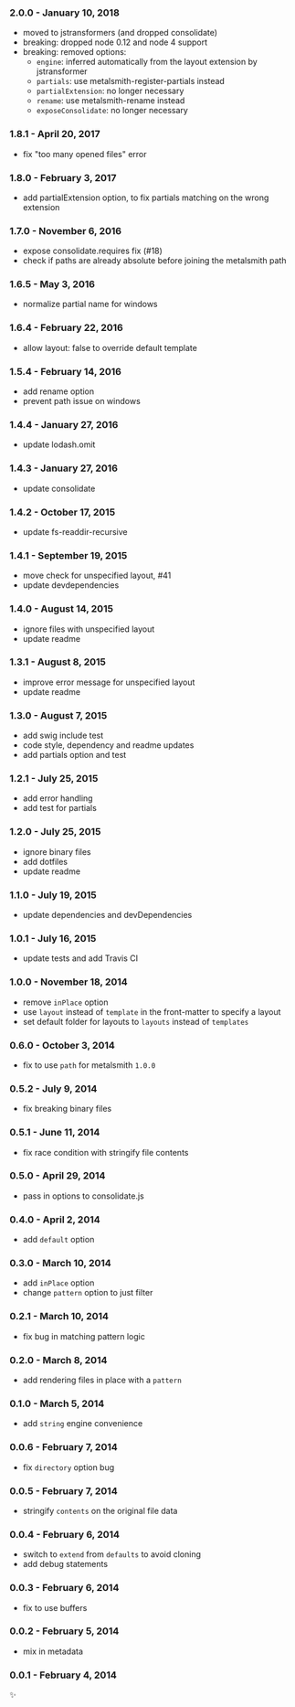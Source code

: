 ### 2.0.0 - January 10, 2018
* moved to jstransformers (and dropped consolidate)
* breaking: dropped node 0.12 and node 4 support
* breaking: removed options:
  * `engine`: inferred automatically from the layout extension by jstransformer
  * `partials`: use metalsmith-register-partials instead
  * `partialExtension`: no longer necessary
  * `rename`: use metalsmith-rename instead
  * `exposeConsolidate`: no longer necessary

### 1.8.1 - April 20, 2017
* fix "too many opened files" error

### 1.8.0 - February 3, 2017
* add partialExtension option, to fix partials matching on the wrong extension

### 1.7.0 - November 6, 2016
* expose consolidate.requires fix (#18)
* check if paths are already absolute before joining the metalsmith path

### 1.6.5 - May 3, 2016
* normalize partial name for windows

### 1.6.4 - February 22, 2016
* allow layout: false to override default template

### 1.5.4 - February 14, 2016
* add rename option
* prevent path issue on windows

### 1.4.4 - January 27, 2016
* update lodash.omit

### 1.4.3 - January 27, 2016
* update consolidate

### 1.4.2 - October 17, 2015
* update fs-readdir-recursive

### 1.4.1 - September 19, 2015
* move check for unspecified layout, #41
* update devdependencies

### 1.4.0 - August 14, 2015
* ignore files with unspecified layout
* update readme

### 1.3.1 - August 8, 2015
* improve error message for unspecified layout
* update readme

### 1.3.0 - August 7, 2015
* add swig include test
* code style, dependency and readme updates
* add partials option and test

### 1.2.1 - July 25, 2015
* add error handling
* add test for partials

### 1.2.0 - July 25, 2015
* ignore binary files
* add dotfiles
* update readme

### 1.1.0 - July 19, 2015
* update dependencies and devDependencies

### 1.0.1 - July 16, 2015
* update tests and add Travis CI

### 1.0.0 - November 18, 2014
* remove `inPlace` option
* use `layout` instead of `template` in the front-matter to specify a layout
* set default folder for layouts to `layouts` instead of `templates`

### 0.6.0 - October 3, 2014
* fix to use `path` for metalsmith `1.0.0`

### 0.5.2 - July 9, 2014
* fix breaking binary files

### 0.5.1 - June 11, 2014
* fix race condition with stringify file contents

### 0.5.0 - April 29, 2014
* pass in options to consolidate.js

### 0.4.0 - April 2, 2014
* add `default` option

### 0.3.0 - March 10, 2014
* add `inPlace` option
* change `pattern` option to just filter

### 0.2.1 - March 10, 2014
* fix bug in matching pattern logic

### 0.2.0 - March 8, 2014
* add rendering files in place with a `pattern`

### 0.1.0 - March 5, 2014
* add `string` engine convenience

### 0.0.6 - February 7, 2014
* fix `directory` option bug

### 0.0.5 - February 7, 2014
* stringify `contents` on the original file data

### 0.0.4 - February 6, 2014
* switch to `extend` from `defaults` to avoid cloning
* add debug statements

### 0.0.3 - February 6, 2014
* fix to use buffers

### 0.0.2 - February 5, 2014
* mix in metadata

### 0.0.1 - February 4, 2014
:sparkles:
